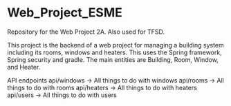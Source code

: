 # Web_Project_ESME
Repository for the Web Project 2A. 
Also used for TFSD.

This project is the backend of a web project for managing a building system including its rooms, windows and heaters. This uses the Spring framework, Spring security and gradle. The main entities are Building, Room, Window,  and Heater.

API endpoints
api/windows -> All things to do with windows
api/rooms -> All things to do with rooms
api/heaters -> All things to do with heaters
api/users -> All things to do with users
